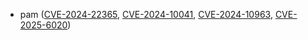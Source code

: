 - pam ([CVE-2024-22365](https://nvd.nist.gov/vuln/detail/CVE-2024-22365), [CVE-2024-10041](https://nvd.nist.gov/vuln/detail/CVE-2024-10041), [CVE-2024-10963](https://nvd.nist.gov/vuln/detail/CVE-2024-10963), [CVE-2025-6020](https://nvd.nist.gov/vuln/detail/CVE-2025-6020))

